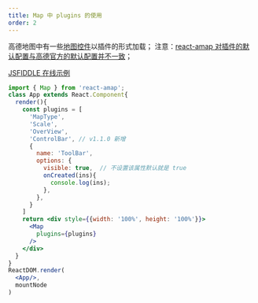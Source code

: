```yaml
---
title: Map 中 plugins 的使用
order: 2
---
```


高德地图中有一些[地图控件](http://lbs.amap.com/api/javascript-api/reference/map-control)以插件的形式加载；
注意：[react-amap 对插件的默认配置与高德官方的默认配置并不一致](https://github.com/ElemeFE/react-amap/issues/21)；

[JSFIDDLE 在线示例](https://jsfiddle.net/ioslh/mxc0h16p/8/)


```jsx
import { Map } from 'react-amap';
class App extends React.Component{
  render(){
    const plugins = [
      'MapType',
      'Scale',
      'OverView',
      'ControlBar', // v1.1.0 新增
      {
        name: 'ToolBar',
        options: {
          visible: true,  // 不设置该属性默认就是 true
          onCreated(ins){
            console.log(ins);
          },
        },
      }
    ]
    return <div style={{width: '100%', height: '100%'}}>
      <Map
        plugins={plugins}
      />
    </div>
  }
}
ReactDOM.render(
  <App/>,
  mountNode
)
```
